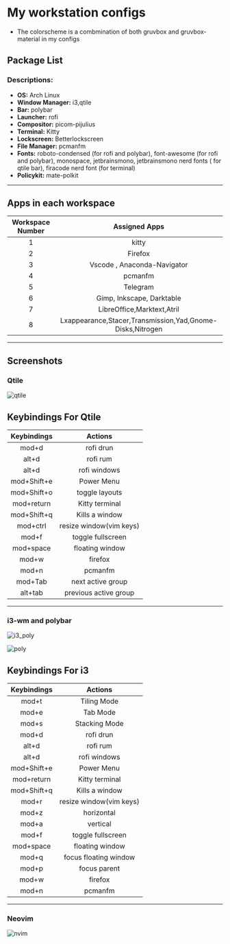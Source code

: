 # My workstation configs

- The colorscheme is a combmination of both gruvbox and gruvbox-material in my configs

## Package List

### **Descriptions:**

- **OS:** Arch Linux
- **Window Manager:** i3,qtile
- **Bar:** polybar
- **Launcher:** rofi
- **Compositor:** picom-pijulius
- **Terminal:** Kitty
- **Lockscreen:** Betterlockscreen
- **File Manager:** pcmanfm
- **Fonts:** roboto-condensed (for rofi and polybar), font-awesome (for rofi and polybar), monospace, jetbrainsmono, jetbrainsmono nerd fonts ( for qtile bar), firacode nerd font (for terminal)
- **Policykit:** mate-polkit

---

## Apps in each workspace

| Workspace Number |                       Assigned Apps                       |
| :--------------: | :-------------------------------------------------------: |
|        1         |                           kitty                           |
|        2         |                          Firefox                          |
|        3         |                Vscode , Anaconda-Navigator                |
|        4         |                          pcmanfm                          |
|        5         |                         Telegram                          |
|        6         |                 Gimp, Inkscape, Darktable                 |
|        7         |                LibreOffice,Marktext,Atril                 |
|        8         | Lxappearance,Stacer,Transmission,Yad,Gnome-Disks,Nitrogen |

---

## Screenshots

### Qtile

![qtile](https://github.com/bibjaw99/workstation/blob/master/screenshots/qtile.png?raw=true)

## Keybindings For Qtile

| Keybindings |         Actions         |
| :---------: | :---------------------: |
|    mod+d    |        rofi drun        |
|    alt+d    |        rofi rum         |
|    alt+d    |      rofi windows       |
| mod+Shift+e |       Power Menu        |
| mod+Shift+o |     toggle layouts      |
| mod+return  |     Kitty terminal      |
| mod+Shift+q |     Kills a window      |
|  mod+ctrl   | resize window(vim keys) |
|    mod+f    |    toggle fullscreen    |
|  mod+space  |     floating window     |
|    mod+w    |         firefox         |
|    mod+n    |         pcmanfm         |
|   mod+Tab   |    next active group    |
|   alt+tab   |  previous active group  |

---

### i3-wm and polybar

![i3_poly](https://github.com/bibjaw99/workstation/blob/master/screenshots/i3.png?raw=true)

![poly](https://github.com/bibjaw99/workstation/blob/master/screenshots/polybar.png?raw=true)

## Keybindings For i3

| Keybindings |         Actions         |
| :---------: | :---------------------: |
|    mod+t    |       Tiling Mode       |
|    mod+e    |        Tab Mode         |
|    mod+s    |      Stacking Mode      |
|    mod+d    |        rofi drun        |
|    alt+d    |        rofi rum         |
|    alt+d    |      rofi windows       |
| mod+Shift+e |       Power Menu        |
| mod+return  |     Kitty terminal      |
| mod+Shift+q |     Kills a window      |
|    mod+r    | resize window(vim keys) |
|    mod+z    |       horizontal        |
|    mod+a    |        vertical         |
|    mod+f    |    toggle fullscreen    |
|  mod+space  |     floating window     |
|    mod+q    |  focus floating window  |
|    mod+p    |      focus parent       |
|    mod+w    |         firefox         |
|    mod+n    |         pcmanfm         |

---

### Neovim

![nvim](https://github.com/bibjaw99/workstation/blob/master/screenshots/codex.png?raw=true)
